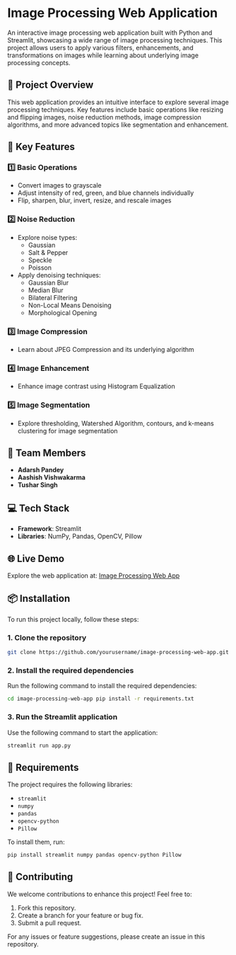 # Image Processing Web Application

An interactive image processing web application built with Python and Streamlit, showcasing a wide range of image processing techniques. This project allows users to apply various filters, enhancements, and transformations on images while learning about underlying image processing concepts.

## 🚀 Project Overview

This web application provides an intuitive interface to explore several image processing techniques. Key features include basic operations like resizing and flipping images, noise reduction methods, image compression algorithms, and more advanced topics like segmentation and enhancement.

## 🌟 Key Features

### 1️⃣ Basic Operations
- Convert images to grayscale
- Adjust intensity of red, green, and blue channels individually
- Flip, sharpen, blur, invert, resize, and rescale images

### 2️⃣ Noise Reduction
- Explore noise types: 
  - Gaussian
  - Salt & Pepper
  - Speckle
  - Poisson
- Apply denoising techniques:
  - Gaussian Blur
  - Median Blur
  - Bilateral Filtering
  - Non-Local Means Denoising
  - Morphological Opening

### 3️⃣ Image Compression
- Learn about JPEG Compression and its underlying algorithm

### 4️⃣ Image Enhancement
- Enhance image contrast using Histogram Equalization

### 5️⃣ Image Segmentation
- Explore thresholding, Watershed Algorithm, contours, and k-means clustering for image segmentation

## 👥 Team Members
- **Adarsh Pandey**
- **Aashish Vishwakarma**
- **Tushar Singh**

## 💻 Tech Stack
- **Framework**: Streamlit
- **Libraries**: NumPy, Pandas, OpenCV, Pillow

## 🌐 Live Demo
Explore the web application at: [Image Processing Web App](https://advance-algo-project.streamlit.app)

## 📦 Installation

To run this project locally, follow these steps:

### 1. Clone the repository
```bash
git clone https://github.com/yourusername/image-processing-web-app.git
```
### 2. Install the required dependencies

Run the following command to install the required dependencies:
```bash
cd image-processing-web-app pip install -r requirements.txt
```

### 3. Run the Streamlit application

Use the following command to start the application:
```bash
streamlit run app.py
```


## 📄 Requirements

The project requires the following libraries:
- `streamlit`
- `numpy`
- `pandas`
- `opencv-python`
- `Pillow`

To install them, run:

```bash
pip install streamlit numpy pandas opencv-python Pillow
```

## 📣 Contributing

We welcome contributions to enhance this project! Feel free to:
1. Fork this repository.
2. Create a branch for your feature or bug fix.
3. Submit a pull request.

For any issues or feature suggestions, please create an issue in this repository.


